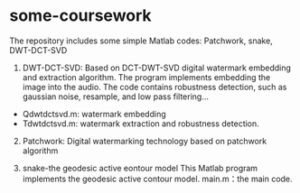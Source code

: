 # some-coursework
The repository includes some simple Matlab codes: Patchwork, snake, DWT-DCT-SVD

1. DWT-DCT-SVD:
Based on DCT-DWT-SVD digital watermark embedding and extraction algorithm.
The program implements embedding the image into the audio. The code contains robustness detection, such as gaussian noise, resample, and low pass filtering...
* Qdwtdctsvd.m: watermark embedding
* Tdwtdctsvd.m: watermark extraction and robustness detection.

2. Patchwork:
Digital watermarking technology based on patchwork algorithm

3. snake-the geodesic active eontour model
This Matlab program implements the geodesic active contour model.
main.m：the main code.
